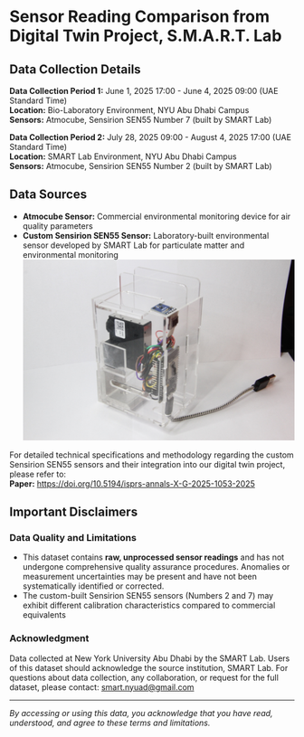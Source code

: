 # Sensor Reading Comparison from Digital Twin Project, S.M.A.R.T. Lab 

## Data Collection Details

**Data Collection Period 1:** June 1, 2025 17:00 - June 4, 2025 09:00 (UAE Standard Time)  
**Location:** Bio-Laboratory Environment, NYU Abu Dhabi Campus  
**Sensors:** Atmocube, Sensirion SEN55 Number 7 (built by SMART Lab)

**Data Collection Period 2:** July 28, 2025 09:00 - August 4, 2025 17:00 (UAE Standard Time)  
**Location:** SMART Lab Environment, NYU Abu Dhabi Campus  
**Sensors:** Atmocube, Sensirion SEN55 Number 2 (built by SMART Lab)

## Data Sources
- **Atmocube Sensor:** Commercial environmental monitoring device for air quality parameters
- **Custom Sensirion SEN55 Sensor:** Laboratory-built environmental sensor developed by SMART Lab for particulate matter and environmental monitoring
![Sensirion Sensor built by SMART Lab](Sensirion%20Sensor%20built%20by%20SMART%20Lab.JPG)

For detailed technical specifications and methodology regarding the custom Sensirion SEN55 sensors and their integration into our digital twin project, please refer to:  
**Paper:** https://doi.org/10.5194/isprs-annals-X-G-2025-1053-2025

## Important Disclaimers

### Data Quality and Limitations
- This dataset contains **raw, unprocessed sensor readings** and has not undergone comprehensive quality assurance procedures. Anomalies or measurement uncertainties may be present and have not been systematically identified or corrected.
- The custom-built Sensirion SEN55 sensors (Numbers 2 and 7) may exhibit different calibration characteristics compared to commercial equivalents

### Acknowledgment
Data collected at New York University Abu Dhabi by the SMART Lab. Users of this dataset should acknowledge the source institution, SMART Lab. For questions about data collection, any collaboration, or request for the full dataset, please contact: smart.nyuad@gmail.com

---
*By accessing or using this data, you acknowledge that you have read, understood, and agree to these terms and limitations.*